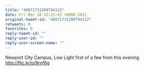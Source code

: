 ```yaml
---
title: "48871731208794112"
date: Fri Mar 18 22:21:43 +0000 2011
original-tweet-id: "48871731208794112"
retweets: 0
favorites: 0
reply-tweet-id: ""
reply-user-id: ""
reply-user-screen-name: ""
---
```

Newport City Campus, Low Light first of a few from this evening http://flic.kr/p/9rnf6g

